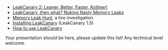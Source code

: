 * [LeakCanary 2: Leaner, Better, Faster, Kotliner!](https://www.youtube.com/watch?v=LEX8dn4BLUw)
* [LeakCanary, then what? Nuking Nasty Memory Leaks](https://www.youtube.com/watch?v=fhE--eTEW84)
* [Memory Leak Hunt](https://www.youtube.com/watch?v=KwArTJHLq5g), a live investigation.
* [Installing LeakCanary](https://caster.io/lessons/installing-leakcanary) (LeakCanary 1.5)
* [How to use LeakCanary](https://www.youtube.com/watch?v=qtrZVPGdDkU)

Your presentation should be here, please update this list! Any technical level welcome.